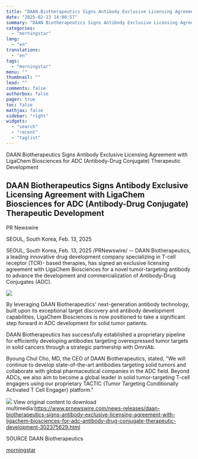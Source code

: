 ```yaml
---
title: "DAAN Biotherapeutics Signs Antibody Exclusive Licensing Agreement with LigaChem Biosciences for ADC (Antibody-Drug Conjugate) Therapeutic Development"
date: "2025-02-13 14:00:57"
summary: "DAAN Biotherapeutics Signs Antibody Exclusive Licensing Agreement with LigaChem Biosciences for ADC (Antibody-Drug Conjugate) Therapeutic Development DAAN Biotherapeutics Signs Antibody Exclusive Licensing Agreement with LigaChem Biosciences for ADC (Antibody-Drug Conjugate) Therapeutic Development PR Newswire SEOUL, South Korea, Feb. 13, 2025 SEOUL, South Korea, Feb. 13, 2025 /PRNewswire/ -- DAAN Biotherapeutics,..."
categories:
  - "morningstar"
lang:
  - "en"
translations:
  - "en"
tags:
  - "morningstar"
menu: ""
thumbnail: ""
lead: ""
comments: false
authorbox: false
pager: true
toc: false
mathjax: false
sidebar: "right"
widgets:
  - "search"
  - "recent"
  - "taglist"
---
```


DAAN Biotherapeutics Signs Antibody Exclusive Licensing Agreement with LigaChem Biosciences for ADC (Antibody-Drug Conjugate) Therapeutic Development

DAAN Biotherapeutics Signs Antibody Exclusive Licensing Agreement with LigaChem Biosciences for ADC (Antibody-Drug Conjugate) Therapeutic Development
-----------------------------------------------------------------------------------------------------------------------------------------------------

PR Newswire

SEOUL, South Korea, Feb. 13, 2025


SEOUL, South Korea, Feb. 13, 2025 /PRNewswire/ -- DAAN Biotherapeutics, a leading innovative drug development company specializing in T-cell receptor (TCR)- based therapies, has signed an exclusive licensing agreement with LigaChem Biosciences for a novel tumor-targeting antibody to advance the development and commercialization of Antibody-Drug Conjugates (ADC).

[![](https://mma.prnewswire.com/media/2619322/250212.jpg)](https://mma.prnewswire.com/media/2619322/250212.html)

By leveraging DAAN Biotherapeutics' next-generation antibody technology, built upon its exceptional target discovery and antibody development capabilities, LigaChem Biosciences is now positioned to take a significant step forward in ADC development for solid tumor patients.

DAAN Biotherapeutics has successfully established a proprietary pipeline for efficiently developing antibodies targeting overexpressed tumor targets in solid cancers through a strategic partnership with OmniAb.

Byoung Chul Cho, MD, the CEO of DAAN Biotherapeutics, stated, "We will continue to develop state-of-the-art antibodies targeting solid tumors and collaborate with global pharmaceutical companies in the ADC field. Beyond ADCs, we also aim to become a global leader in solid tumor-targeting T-cell engagers using our proprietary TACTIC (Tumor Targeting Conditionally Activated T Cell Engager) platform."

 ![](https://c212.net/c/img/favicon.png?sn=CN18545&sd=2025-02-13) View original content to download multimedia:<https://www.prnewswire.com/news-releases/daan-biotherapeutics-signs-antibody-exclusive-licensing-agreement-with-ligachem-biosciences-for-adc-antibody-drug-conjugate-therapeutic-development-302375629.html>

SOURCE DAAN Biotherapeutics

[morningstar](https://www.morningstar.com/news/pr-newswire/20250213cn18545/daan-biotherapeutics-signs-antibody-exclusive-licensing-agreement-with-ligachem-biosciences-for-adc-antibody-drug-conjugate-therapeutic-development)
